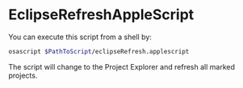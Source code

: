 # EclipseRefreshAppleScript
You can execute this script from a shell by:
```bash
osascript $PathToScript/eclipseRefresh.applescript
```

The script will change to the Project Explorer and refresh all marked projects.
